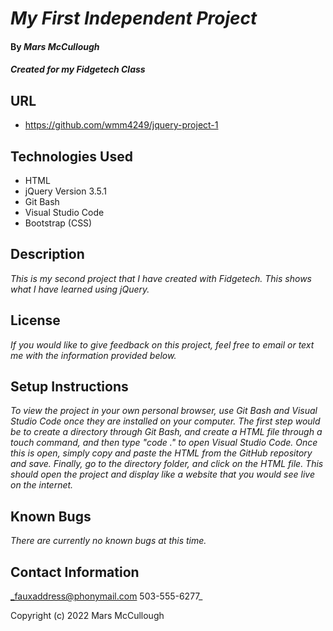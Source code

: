 # _My First Independent Project_

#### By _**Mars McCullough**_

#### _Created for my Fidgetech Class_

## URL

* https://github.com/wmm4249/jquery-project-1

## Technologies Used

* HTML
* jQuery Version 3.5.1
* Git Bash
* Visual Studio Code
* Bootstrap (CSS)

## Description

_This is my second project that I have created with Fidgetech. This shows what I have learned using jQuery._

## License

_If you would like to give feedback on this project, feel free to email or text me with the information provided below._

## Setup Instructions

_To view the project in your own personal browser, use Git Bash and Visual Studio Code once they are installed on your computer. The first step would be to create a directory through Git Bash, and create a HTML file through a touch command, and then type "code ." to open Visual Studio Code. Once this is open, simply copy and paste the HTML from the GitHub repository and save. Finally, go to the directory folder, and click on the HTML file. This should open the project and display like a website that you would see live on the internet._

## Known Bugs

_There are currently no known bugs at this time._

## Contact Information

_fauxaddress@phonymail.com
  503-555-6277_

Copyright (c) 2022 Mars McCullough
